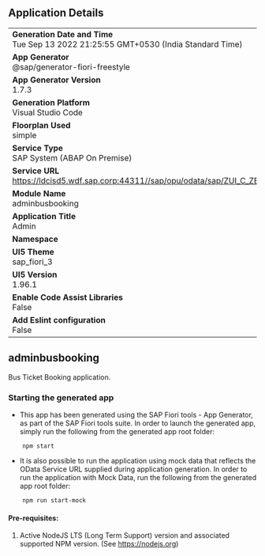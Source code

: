 ## Application Details
|               |
| ------------- |
|**Generation Date and Time**<br>Tue Sep 13 2022 21:25:55 GMT+0530 (India Standard Time)|
|**App Generator**<br>@sap/generator-fiori-freestyle|
|**App Generator Version**<br>1.7.3|
|**Generation Platform**<br>Visual Studio Code|
|**Floorplan Used**<br>simple|
|**Service Type**<br>SAP System (ABAP On Premise)|
|**Service URL**<br> https://ldcisd5.wdf.sap.corp:44311//sap/opu/odata/sap/ZUI_C_ZBTBCS_ADMIN
|**Module Name**<br>adminbusbooking|
|**Application Title**<br>Admin|
|**Namespace**<br>|
|**UI5 Theme**<br>sap_fiori_3|
|**UI5 Version**<br>1.96.1|
|**Enable Code Assist Libraries**<br>False|
|**Add Eslint configuration**<br>False|

## adminbusbooking

Bus Ticket Booking application.

### Starting the generated app

-   This app has been generated using the SAP Fiori tools - App Generator, as part of the SAP Fiori tools suite.  In order to launch the generated app, simply run the following from the generated app root folder:

```
    npm start
```

- It is also possible to run the application using mock data that reflects the OData Service URL supplied during application generation.  In order to run the application with Mock Data, run the following from the generated app root folder:

```
    npm run start-mock
```

#### Pre-requisites:

1. Active NodeJS LTS (Long Term Support) version and associated supported NPM version.  (See https://nodejs.org)


